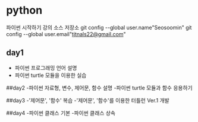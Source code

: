 ﻿# python
파이썬 시작하기 강의 소스 저장소
git config --global user.name"Seosoomin"
git config --global user.email"tjtnals22@gmail.com"

## day1
- 파이썬 프로그래밍 언어 설명
- 파이썬 turtle 모듈을 이용한 실습

##day2
-파이썬 자료형, 변수, 제어문, 함수 설명
-파이썬 turtle 모듈과 함수 응용하기

##day3
-'제어문', '함수' 복습
-'제어문', '함수'를 이용한 터틀런 Ver.1 개발

##day4
-파이썬 클래스 기본
-파이썬 클래스 상속
